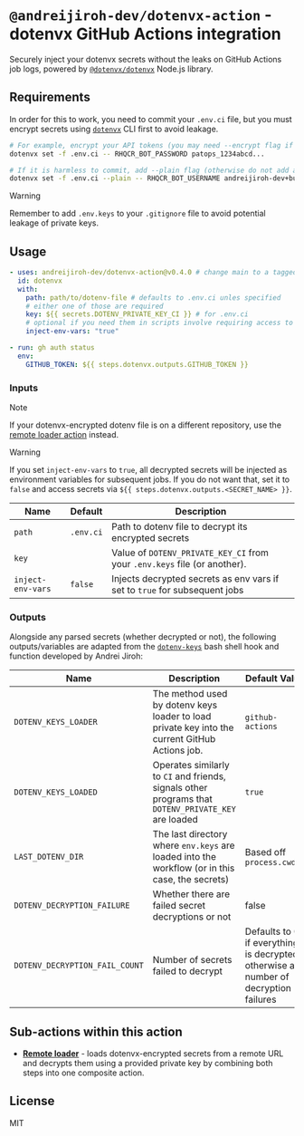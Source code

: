 # `@andreijiroh-dev/dotenvx-action` - dotenvx GitHub Actions integration

Securely inject your dotenvx secrets without the leaks on GitHub Actions job
logs, powered by [`@dotenvx/dotenvx`][dotenvx] Node.js library.

[dotenvx]: https://github.com/dotenvx/dotenvx

## Requirements

In order for this to work, you need to commit your `.env.ci` file, but you must
encrypt secrets using [`dotenvx`][dotenvx] CLI first to avoid leakage.

```bash
# For example, encrypt your API tokens (you may need --encrypt flag if CLI version < 1.0.0 )
dotenvx set -f .env.ci -- RHQCR_BOT_PASSWORD patops_1234abcd...

# If it is harmless to commit, add --plain flag (otherwise do not add any flags if CLI version < 1.0.0)
dotenvx set -f .env.ci --plain -- RHQCR_BOT_USERNAME andreijiroh-dev+buildops
```

> [!WARNING]
> Remember to add `.env.keys` to your `.gitignore` file to avoid potential leakage of private keys.

## Usage

```yaml
- uses: andreijiroh-dev/dotenvx-action@v0.4.0 # change main to a tagged version or use commit hashes
  id: dotenvx
  with:
    path: path/to/dotenv-file # defaults to .env.ci unles specified
    # either one of those are required
    key: ${{ secrets.DOTENV_PRIVATE_KEY_CI }} # for .env.ci
    # optional if you need them in scripts involve requiring access to secrets via env vars
    inject-env-vars: "true"

- run: gh auth status
  env:
    GITHUB_TOKEN: ${{ steps.dotenvx.outputs.GITHUB_TOKEN }}
```

### Inputs

> [!NOTE]
> If your dotenvx-encrypted dotenv file is on a different repository, use the [remote loader action](./remote-loader/README.md) instead.

> [!WARNING]
> If you set `inject-env-vars` to `true`, all decrypted secrets will be injected as environment variables
> for subsequent jobs. If you do not want that, set it to `false` and access secrets via `${{ steps.dotenvx.outputs.<SECRET_NAME> }}`.

| Name              | Default       | Description                                                                |
| ----------------- | ------------- | -------------------------------------------------------------------------- |
| `path`            | `.env.ci`     | Path to dotenv file to decrypt its encrypted secrets |
| `key`             |               | Value of `DOTENV_PRIVATE_KEY_CI` from your `.env.keys` file (or another).  |
| `inject-env-vars` | `false`       | Injects decrypted secrets as env vars if set to `true` for subsequent jobs |

### Outputs

Alongside any parsed secrets (whether decrypted or not), the following outputs/variables are adapted from
the [`dotenv-keys`][dotenv-keys] bash shell hook and function developed by Andrei Jiroh:

[dotenv-keys]: <https://github.com/andreijiroh-dev/dotenvx-secretstore/blob/main/contrib/shell-hooks/dotenv-keys.bashrc>

| Name                 | Description                                                                                         | Default Value             |
| -------------------- | --------------------------------------------------------------------------------------------------- | ------------------------- |
| `DOTENV_KEYS_LOADER` | The method used by dotenv keys loader to load private key into the current GitHub Actions job.      | `github-actions`          |
| `DOTENV_KEYS_LOADED` | Operates similarly to `CI` and friends, signals other programs that `DOTENV_PRIVATE_KEY` are loaded | `true`                    |
| `LAST_DOTENV_DIR`    | The last directory where `env.keys` are loaded into the workflow (or in this case, the secrets)     | Based off `process.cwd()` |
| `DOTENV_DECRYPTION_FAILURE` | Whether there are failed secret decryptions or not | false |
| `DOTENV_DECRYPTION_FAIL_COUNT` | Number of secrets failed to decrypt | Defaults to 0 if everything is decrypted, otherwise a number of decryption failures |

## Sub-actions within this action

* [**Remote loader**](./remote-loader/README.md) - loads dotenvx-encrypted secrets from a remote URL and decrypts them using a provided private key by combining both steps into one composite action.

## License

MIT
